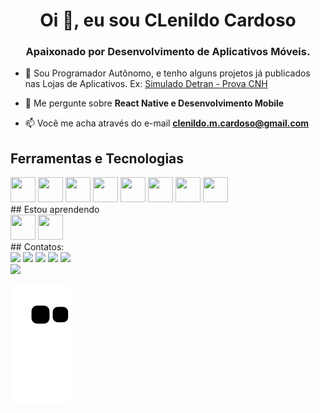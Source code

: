 
<h1 align="center">Oi 👋, eu sou CLenildo Cardoso</h1>
<h3 align="center">Apaixonado por Desenvolvimento de Aplicativos Móveis.</h3>

- 🔭 Sou Programador Autônomo, e tenho alguns projetos já publicados nas Lojas de Aplicativos. Ex: [Simulado Detran - Prova CNH](https://play.google.com/store/apps/details?id=com.simudetran)

- 💬 Me pergunte sobre **React Native e Desenvolvimento Mobile**

- 📫 Você me acha através do e-mail **clenildo.m.cardoso@gmail.com**

## Ferramentas e Tecnologias
<div>
<img src="https://cdn.jsdelivr.net/gh/devicons/devicon/icons/react/react-original.svg" width="40" height="40"/>
<img src="https://cdn.jsdelivr.net/gh/devicons/devicon/icons/firebase/firebase-plain-wordmark.svg" width="40" height="40"/>
<img src="https://cdn.jsdelivr.net/gh/devicons/devicon/icons/sequelize/sequelize-original.svg" width="40" height="40" />
<img src="https://cdn.jsdelivr.net/gh/devicons/devicon/icons/express/express-original-wordmark.svg" width="40" height="40"/>
<img src="https://cdn.jsdelivr.net/gh/devicons/devicon/icons/android/android-original.svg" width="40" height="40"/>
<img src="https://cdn.jsdelivr.net/gh/devicons/devicon/icons/git/git-original.svg" width="40" height="40"/>
<img src="https://cdn.jsdelivr.net/gh/devicons/devicon/icons/xd/xd-plain.svg" width="40" height="40"/>
<img src="https://cdn.jsdelivr.net/gh/devicons/devicon/icons/photoshop/photoshop-plain.svg" width="40" height="40"/>
</div>        
## Estou aprendendo
<div>
<img src="https://cdn.jsdelivr.net/gh/devicons/devicon/icons/nodejs/nodejs-original.svg" width="40" height="40"/>    
<img src="https://cdn.jsdelivr.net/gh/devicons/devicon/icons/mysql/mysql-original.svg" width="40" height="40" />
</div>
## Contatos:

<div>
<a href="https://www.youtube.com/seu-canal-youtube-aqui" target="_blank"><img src="https://img.shields.io/badge/YouTube-FF0000?style=for-the-badge&logo=youtube&logoColor=white" target="_blank"></a>
<a href="https://instagram.com/seu-usuário-instagram-aqui" target="_blank"><img src="https://img.shields.io/badge/-Instagram-%23E4405F?style=for-the-badge&logo=instagram&logoColor=white" target="_blank"></a>
<a href="https://www.twitch.tv/seu-usuário-aqui" target="_blank"><img src="https://img.shields.io/badge/Twitch-9146FF?style=for-the-badge&logo=twitch&logoColor=white" target="_blank"></a>
<a href = "mailto:contato@seu-usuário-aqui"><img src="https://img.shields.io/badge/Gmail-D14836?style=for-the-badge&logo=gmail&logoColor=white" target="_blank"></a>
<a href="https://www.linkedin.com/in/seu-usuário-linkedln-aqui" target="_blank"><img src="https://img.shields.io/badge/-LinkedIn-%230077B5?style=for-the-badge&logo=linkedin&logoColor=white" target="_blank"></a>   
</div>

<div>
<a href="https://github.com/ClenildoCardoso">
<img height="180em" src="https://github-readme-stats.vercel.app/api?username=ClenildoCardoso&show_icons=true&theme=dracula&include_all_commits=true&count_private=true"/>
</div>

  ![Snake animation](https://github.com/ClenildoCardoso/ClenildoCardoso/blob/output/github-contribution-grid-snake.svg)
